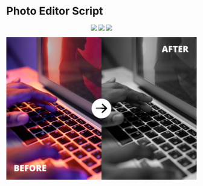 # Photo Editor Script
<p align="center">
  <img src="https://img.shields.io/github/languages/top/ziliolu/photo_editor?color=#FFFFFF&style=flat-square" />
  <img src="https://img.shields.io/badge/status-finished-success?color=#FFFFFF&style=flat-square" />
  <img src="https://img.shields.io/github/last-commit/ziliolu/photo_editor?color=#FFFFFF&style=flat-square" />
</p>
<p align="center">
  <img src="https://github.com/ziliolu/photo_editor/blob/main/info/before_after.jpg" width="600" />
</p>
